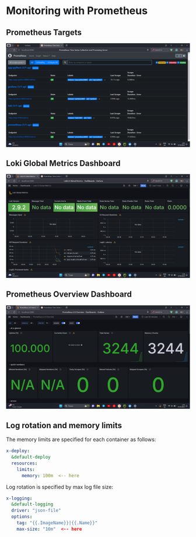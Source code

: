 # Monitoring with Prometheus

## Prometheus Targets

![](imgs_for_report/targets.png)

## Loki Global Metrics Dashboard

![](imgs_for_report/loki_metrics.png)

## Prometheus Overview Dashboard

![](imgs_for_report/prometheus_overview.png)

## Log rotation and memory limits

The memory limits are specified for each container as follows:

```yaml
x-deploy:
  &default-deploy
  resources:
    limits:
      memory: 100m  <-- here
```

Log rotation is specified by max log file size:

```yaml
x-logging:
  &default-logging
  driver: "json-file"
  options:
    tag: "{{.ImageName}}|{{.Name}}"
    max-size: "10m"  <-- here
```
